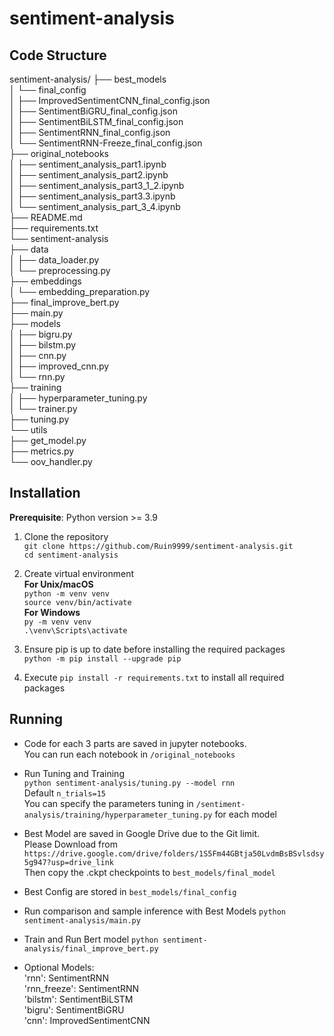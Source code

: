 # sentiment-analysis

## Code Structure  
sentiment-analysis/
├── best_models  
│   └── final_config  
│       ├── ImprovedSentimentCNN_final_config.json  
│       ├── SentimentBiGRU_final_config.json  
│       ├── SentimentBiLSTM_final_config.json  
│       ├── SentimentRNN_final_config.json  
│       └── SentimentRNN-Freeze_final_config.json  
├── original_notebooks  
│   ├── sentiment_analysis_part1.ipynb  
│   ├── sentiment_analysis_part2.ipynb  
│   ├── sentiment_analysis_part3_1_2.ipynb  
│   ├── sentiment_analysis_part3.3.ipynb  
│   └── sentiment_analysis_part_3_4.ipynb  
├── README.md  
├── requirements.txt  
└── sentiment-analysis  
    ├── data  
    │   ├── data_loader.py  
    │   └── preprocessing.py  
    ├── embeddings  
    │   └── embedding_preparation.py  
    ├── final_improve_bert.py  
    ├── main.py  
    ├── models  
    │   ├── bigru.py  
    │   ├── bilstm.py  
    │   ├── cnn.py  
    │   ├── improved_cnn.py  
    │   └── rnn.py  
    ├── training  
    │   ├── hyperparameter_tuning.py  
    │   └── trainer.py  
    ├── tuning.py  
    └── utils  
        ├── get_model.py  
        ├── metrics.py  
        └── oov_handler.py  

## Installation

**Prerequisite**: Python version >= 3.9

1. Clone the repository  
   `git clone https://github.com/Ruin9999/sentiment-analysis.git`  
   `cd sentiment-analysis`

2. Create virtual environment  
   **For Unix/macOS**  
   `python -m venv venv`  
   `source venv/bin/activate`  
   **For Windows**  
   `py -m venv venv`  
   `.\venv\Scripts\activate`

3. Ensure pip is up to date before installing the required packages   
   `python -m pip install --upgrade pip`   

4. Execute `pip install -r requirements.txt` to install all required packages 

## Running  

* Code for each 3 parts are saved in jupyter notebooks.  
   You can run each notebook in `/original_notebooks`

* Run Tuning and Training  
  `python sentiment-analysis/tuning.py --model rnn`  
  Default `n_trials=15`  
  You can specify the parameters tuning in `/sentiment-analysis/training/hyperparameter_tuning.py` for each model

* Best Model are saved in Google Drive due to the Git limit.  
   Please Download from `https://drive.google.com/drive/folders/1S5Fm44GBtja50LvdmBsBSvlsdsy5g947?usp=drive_link`  
   Then copy the .ckpt checkpoints to `best_models/final_model`

* Best Config are stored in `best_models/final_config`

* Run comparison and sample inference with Best Models
  `python sentiment-analysis/main.py`

* Train and Run Bert model
  `python sentiment-analysis/final_improve_bert.py`

* Optional Models:  
  'rnn': SentimentRNN  
  'rnn_freeze': SentimentRNN  
  'bilstm': SentimentBiLSTM  
  'bigru': SentimentBiGRU  
  'cnn': ImprovedSentimentCNN  

